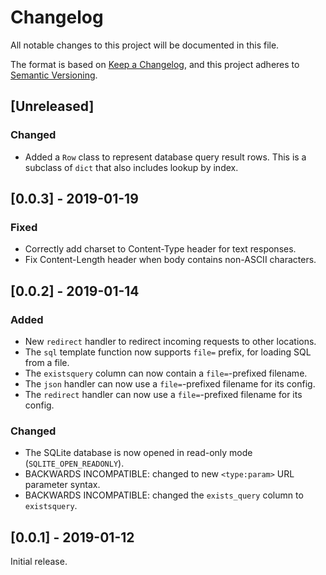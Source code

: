 # Changelog
All notable changes to this project will be documented in this file.

The format is based on [Keep a Changelog](https://keepachangelog.com/en/1.0.0/),
and this project adheres to [Semantic Versioning](https://semver.org/spec/v2.0.0.html).

## [Unreleased]

### Changed
- Added a `Row` class to represent database query result rows. This is a subclass of `dict` that also includes lookup by index.

## [0.0.3] - 2019-01-19

### Fixed

- Correctly add charset to Content-Type header for text responses.
- Fix Content-Length header when body contains non-ASCII characters.

## [0.0.2] - 2019-01-14

### Added
- New `redirect` handler to redirect incoming requests to other locations.
- The `sql` template function now supports `file=` prefix, for loading SQL from a file.
- The `existsquery` column can now contain a `file=`-prefixed filename.
- The `json` handler can now use a `file=`-prefixed filename for its config.
- The `redirect` handler can now use a `file=`-prefixed filename for its config.

### Changed
- The SQLite database is now opened in read-only mode (`SQLITE_OPEN_READONLY`).
- BACKWARDS INCOMPATIBLE: changed to new `<type:param>` URL parameter syntax.
- BACKWARDS INCOMPATIBLE: changed the `exists_query` column to `existsquery`.


## [0.0.1] - 2019-01-12

Initial release.
